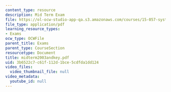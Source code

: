 ```yaml
---
content_type: resource
description: Mid Term Exam
file: https://ol-ocw-studio-app-qa.s3.amazonaws.com/courses/15-057-systems-optimization-spring-2003/3b6522c7c61f112d1bce5cdfda1dd124_midterm2003andkey.pdf
file_type: application/pdf
learning_resource_types:
- Exams
ocw_type: OCWFile
parent_title: Exams
parent_type: CourseSection
resourcetype: Document
title: midterm2003andkey.pdf
uid: 3b6522c7-c61f-112d-1bce-5cdfda1dd124
video_files:
  video_thumbnail_file: null
video_metadata:
  youtube_id: null
---
```


